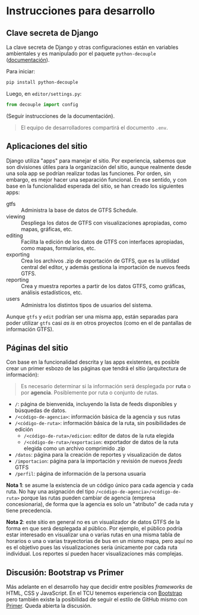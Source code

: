 # Instrucciones para desarrollo

## Clave secreta de Django

La clave secreta de Django y otras configuraciones están en variables ambientales y es manipulado por el paquete `python-decouple` ([documentación](https://pypi.org/project/python-decouple/)).

Para iniciar:

```bash
pip install python-decouple
```

Luego, en `editor/settings.py`:

```python
from decouple import config
```

(Seguir instrucciones de la documentación).

> El equipo de desarrolladores compartirá el documento `.env`.

## Aplicaciones del sitio

Django utiliza "apps" para manejar el sitio. Por experiencia, sabemos que son divisiones útiles para la organización del sitio, aunque realmente desde una sola app se podrían realizar todas las funciones. Por orden, sin embargo, es mejor hacer una separación funcional. En ese sentido, y con base en la funcionalidad esperada del sitio, se han creado los siguientes apps:

<dl>
    <dt>gtfs</dt>
    <dd>Administra la base de datos de GTFS Schedule.</dd>
    <dt>viewing</dt>
    <dd>Despliega los datos de GTFS con visualizaciones apropiadas, como mapas, gráficas, etc.</dd>
    <dt>editing</dt>
    <dd>Facilita la edición de los datos de GTFS con interfaces apropiadas, como mapas, formularios, etc.</dd>
    <dt>exporting</dt>
    <dd>Crea los archivos .zip de exportación de GTFS, que es la utilidad central del editor, y además gestiona la importación de nuevos feeds GTFS.</dd>
    <dt>reporting</dt>
    <dd>Crea y muestra reportes a partir de los datos GTFS, como gráficas, análisis estadísticos, etc.</dd>
    <dt>users</dt>
    <dd>Administra los distintos tipos de usuarios del sistema.</dd>
</dl>

Aunque `gtfs` y `edit` podrían ser una misma app, están separadas para poder utilizar `gtfs` casi *as is* en otros proyectos (como en el de pantallas de información GTFS).

## Páginas del sitio

Con base en la funcionalidad descrita y las apps existentes, es posible crear un primer esbozo de las páginas que tendrá el sitio (arquitectura de información):

> Es necesario determinar si la información será desplegada por **ruta** o por **agencia**. Posiblemente por ruta o conjunto de rutas.

- `/`: página de bienvenida, incluyendo la lista de feeds disponibles y búsquedas de datos.
- `/<código-de-agencia>`: información básica de la agencia y sus rutas
- `/<código-de-ruta>`: información básica de la ruta, sin posibilidades de edición
    - `/<código-de-ruta>/edicion`: editor de datos de la ruta elegida
    - `/<código-de-ruta>/exportacion`: exportador de datos de la ruta elegida como un archivo comprimido .zip
- `/datos`: página para la creación de reportes y visualización de datos
- `/importacion`: página para la importación y revisión de nuevos *feeds* GTFS
- `/perfil`: página de información de la persona usuaria

**Nota 1**: se asume la existencia de un código único para cada agencia y cada ruta. No hay una asignación del tipo `/<código-de-agencia>/<código-de-ruta>`
porque las rutas pueden cambiar de agencia (empresa concesionaria), de forma que la agencia es solo un "atributo" de cada ruta y tiene precedencia.

**Nota 2**: este sitio en general no es un visualizador de datos GTFS de la forma en que será desplegada al público. Por ejemplo, el público podría estar interesado en visualizar una o varias rutas en una misma tabla de horarios o una o varias trayectorias de bus en un mismo mapa, pero aquí no es el objetivo pues las visualizaciones sería únicamente por cada ruta individual. Los reportes sí pueden hacer visualizaciones más complejas.

## Discusión: Bootstrap vs Primer

Más adelante en el desarrollo hay que decidir entre posibles *frameworks* de HTML, CSS y JavaScript. En el TCU tenemos experiencia con [Bootstrap](https://getbootstrap.com/) pero también existe la posibilidad de seguir el estilo de GitHub mismo con [Primer](https://primer.style/). Queda abierta la discusión.
